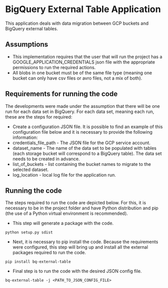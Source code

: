 # BigQuery External Table Application

This application deals with data migration between GCP buckets and BigQuery external tables.

## Assumptions
 - This implementation requires that the user that will run the project has a GOOGLE_APPLICATION_CREDENTIALS json file with the appropriate permissions to run the required actions.
 - All blobs in one bucket must be of the same file type (meaning one bucket can only have csv files or avro files, not a mix of both).
 
## Requirements for running the code
 
The developments were made under the assumption that there will be one run for each data set in BigQuery. For each data set, meaning each run, these are the steps for required:

 - Create a configuration JSON file. It is possible to find an example of this configuration file below and it is necessary to provide the following information:
 - credentials_file_path - The JSON file for the GCP service account.
 - dataset_name - The name of the data set to be populated with tables (each storage bucket will correspond to a BigQuery table). The data set needs to be created in advance.
 - list_of_buckets - list containing the bucket names to migrate to the selected dataset.
 - log_location - local log file for the application run.
 
## Running the code
The steps required to run the code are depicted below. For this, it is necessary to be in the project folder and have Python distribution and pip (the use of a Python virtual environment is recommended).

 - This step will generate a package with the code.
```shell
python setup.py sdist
```
 - Next, it is necessary to pip install the code. Because the requirements were configured, this step will bring up and install all the external packages required to run the code. 

```shell
pip install bq-external-table
```

 - Final step is to run the code with the desired JSON config file.

```shell
bq-external-table -j <PATH_TO_JSON_CONFIG_FILE>
```

